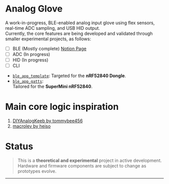# Analog Glove

A work-in-progress, BLE-enabled analog input glove using flex sensors, real-time ADC sampling, and USB HID output.  
Currently, the core features are being developed and validated through smaller experimental projects, as follows:

- [ ] BLE (Mostly complete) [Notion Page](https://jolly-cycle-c67.notion.site/Analog-Glove-228ed72549008087aae9fa4d90f2193a?pvs=74)
- [ ] ADC (In progress)
- [ ] HID (In progress)
- [ ] CLI 

- [`ble_app_template`](nRF52_dongle/examples/jesica/ble_app_template):
  Targeted for the **nRF52840 Dongle**. 
- [`ble_app_gatts`](nRF52_dongle/examples/jesica/ble_app_gatts):  
  Tailored for the **SuperMini nRF52840**.
  
# Main core logic inspiration

1. [DIYAnalogKeeb by tommybee456](https://github.com/tommybee456/DIYAnalogKeeb/tree/main/src)  
2. [macrolev by heiso](https://github.com/heiso/macrolev)

# Status

> This is a **theoretical and experimental** project in active development. Hardware and firmware components are subject to change as prototypes evolve.

---
